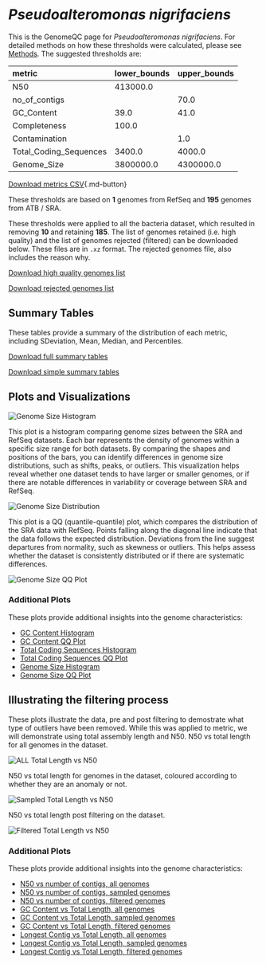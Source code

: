 # *Pseudoalteromonas nigrifaciens*

This is the GenomeQC page for *Pseudoalteromonas nigrifaciens*. For detailed methods on how these thresholds were calculated, please see [Methods](../../methods.md).
The suggested thresholds are: 

| metric                 | lower_bounds   | upper_bounds   |
|:-----------------------|:---------------|:---------------|
| N50                    | 413000.0       |                |
| no_of_contigs          |                | 70.0           |
| GC_Content             | 39.0           | 41.0           |
| Completeness           | 100.0          |                |
| Contamination          |                | 1.0            |
| Total_Coding_Sequences | 3400.0         | 4000.0         |
| Genome_Size            | 3800000.0      | 4300000.0      |

[Download metrics CSV](Pseudoalteromonas_nigrifaciens_metrics.csv){.md-button}


These thresholds are based on **1** genomes from RefSeq and **195** genomes from ATB / SRA.

These thresholds were applied to all the bacteria dataset, which resulted in removing **10** and retaining **185**.
The list of genomes retained (i.e. high quality) and the list of genomes rejected (filtered) can be downloaded below. These files are in `.xz` format. The rejected genomes file, also includes the reason why.

[Download high quality genomes list](Pseudoalteromonas_nigrifaciens_high_quality_genomes.csv.xz)


[Download rejected genomes list](Pseudoalteromonas_nigrifaciens_filtered_out_genomes.csv.xz)



## Summary Tables
These tables provide a summary of the distribution of each metric, including SDeviation, Mean, Median, and Percentiles.

[Download full summary tables](summary.csv)

[Download simple summary tables](selected_summary.csv)

## Plots and Visualizations

![Genome Size Histogram](Genome_Size_refseq_histogram_kde.png)

This plot is a histogram comparing genome sizes between the SRA and RefSeq datasets. Each bar represents the density of genomes within a specific size range for both datasets. By comparing the shapes and positions of the bars, you can identify differences in genome size distributions, such as shifts, peaks, or outliers. This visualization helps reveal whether one dataset tends to have larger or smaller genomes, or if there are notable differences in variability or coverage between SRA and RefSeq.

![Genome Size Distribution](Genome_Size_refseq_histogram_kde.png)

This plot is a QQ (quantile-quantile) plot, which compares the distribution of the SRA data with RefSeq. Points falling along the diagonal line indicate that the data follows the expected distribution. Deviations from the line suggest departures from normality, such as skewness or outliers. This helps assess whether the dataset is consistently distributed or if there are systematic differences.

![Genome Size QQ Plot](Genome_Size_refseq_qqplot.png)

### Additional Plots

These plots provide additional insights into the genome characteristics:

- [GC Content Histogram](GC_Content_refseq_histogram_kde.png)
- [GC Content QQ Plot](GC_Content_refseq_qqplot.png)
- [Total Coding Sequences Histogram](Total_Coding_Sequences_refseq_histogram_kde.png)
- [Total Coding Sequences QQ Plot](Total_Coding_Sequences_refseq_qqplot.png)
- [Genome Size Histogram](Genome_Size_refseq_histogram_kde.png)
- [Genome Size QQ Plot](Genome_Size_refseq_qqplot.png)
## Illustrating the filtering process
These plots illustrate the data, pre and post filtering to demostrate what type of outliers have been removed. While this was applied to metric, we will demonstrate using total assembly length and N50.
N50 vs total length for all genomes in the dataset.

![ALL Total Length vs N50](Pseudoalteromonas_nigrifaciens_all_total_length_N50.png)

N50 vs total length for genomes in the dataset, coloured according to whether they are an anomaly or not.

![Sampled Total Length vs N50](Pseudoalteromonas_nigrifaciens_sample_total_length_N50.png)

N50 vs total length post filtering on the dataset.

![Filtered Total Length vs N50](Pseudoalteromonas_nigrifaciens_filt_total_length_N50.png)

### Additional Plots

These plots provide additional insights into the genome characteristics:

- [N50 vs number of contigs, all genomes](Pseudoalteromonas_nigrifaciens_all_N50_number.png)
- [N50 vs number of contigs, sampled genomes](Pseudoalteromonas_nigrifaciens_sample_N50_number.png)
- [N50 vs number of contigs, filtered genomes](Pseudoalteromonas_nigrifaciens_filt_N50_number.png)
- [GC Content vs Total Length, all genomes](Pseudoalteromonas_nigrifaciens_all_total_length_GC_Content.png)
- [GC Content vs Total Length, sampled genomes](Pseudoalteromonas_nigrifaciens_sample_total_length_GC_Content.png)
- [GC Content vs Total Length, filtered genomes](Pseudoalteromonas_nigrifaciens_filt_total_length_GC_Content.png)
- [Longest Contig vs Total Length, all genomes](Pseudoalteromonas_nigrifaciens_all_total_length_longest.png)
- [Longest Contig vs Total Length, sampled genomes](Pseudoalteromonas_nigrifaciens_sample_total_length_longest.png)
- [Longest Contig vs Total Length, filtered genomes](Pseudoalteromonas_nigrifaciens_filt_total_length_longest.png)
